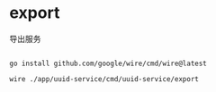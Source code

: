# export

导出服务

```shell

go install github.com/google/wire/cmd/wire@latest

wire ./app/uuid-service/cmd/uuid-service/export

```